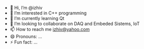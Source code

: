 - 👋 Hi, I’m @izhiv
- 👀 I’m interested in C++ programming
- 🌱 I’m currently learning Qt
- 💞️ I’m looking to collaborate on DAQ and Embeded Sistems, IoT
- 📫 How to reach me izhiv@yahoo.com
- 😄 Pronouns: ...
- ⚡ Fun fact: ...

<!---
izhiv/izhiv is a ✨ special ✨ repository because its `README.md` (this file) appears on your GitHub profile.
You can click the Preview link to take a look at your changes.
--->
